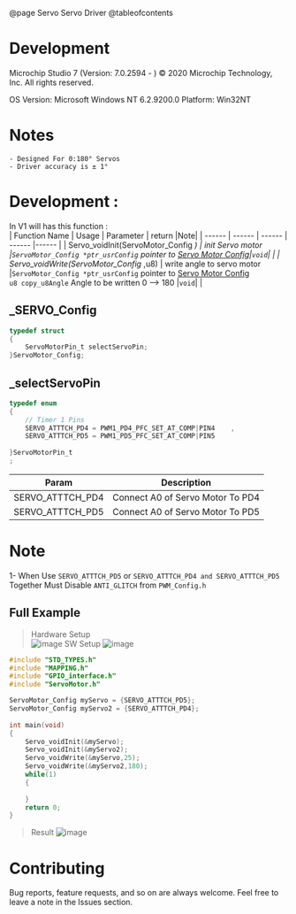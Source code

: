 @page Servo Servo Driver 
@tableofcontents

# Development
Microchip Studio 7 (Version: 7.0.2594 - )
© 2020 Microchip Technology, Inc.
All rights reserved.


OS Version: Microsoft Windows NT 6.2.9200.0
Platform: Win32NT
# Notes
	- Designed For 0:180° Servos 
	- Driver accuracy is ± 1° 
	
# Development :  
In V1 will has this function :  
| Function Name | Usage |  Parameter | return |Note|
| ------ | ------ |  ------ |  ------ |------ |
| Servo_voidInit(ServoMotor_Config *)  | init Servo motor |`ServoMotor_Config *ptr_usrConfig` pointer to <a href="#_SERVO_Config">Servo Motor Config</a>|`void`| |
| Servo_voidWrite(ServoMotor_Config* ,u8)  | write angle to servo motor |`ServoMotor_Config *ptr_usrConfig` pointer to <a href="#_SERVO_Config">Servo Motor Config</a><br/> `u8 copy_u8Angle` Angle to be written 0 --> 180 |`void`| |


## _SERVO_Config
```c
typedef struct
{
	ServoMotorPin_t selectServoPin;
}ServoMotor_Config;

```
## _selectServoPin
```c
typedef enum
{	
	// Timer 1 Pins
	SERVO_ATTTCH_PD4 = PWM1_PD4_PFC_SET_AT_COMP|PIN4 	,
	SERVO_ATTTCH_PD5 = PWM1_PD5_PFC_SET_AT_COMP|PIN5
	
}ServoMotorPin_t  
; 
```
| Param	| Description |
|------|--------------|
|SERVO_ATTTCH_PD4 | Connect A0 of Servo Motor To PD4 | 
|SERVO_ATTTCH_PD5 | Connect A0 of Servo Motor To PD5 |

# Note
1- When Use `SERVO_ATTTCH_PD5` or `SERVO_ATTTCH_PD4 and SERVO_ATTTCH_PD5` Together Must Disable `ANTI_GLITCH` from `PWM_Config.h`

## Full Example  
> Hardware Setup  
![image](https://drive.google.com/uc?export=download&id=1mfCEh4Gd--6RWDu7s65zpVxUAHCkk9qP)
>SW Setup
![image](https://drive.google.com/uc?export=download&id=1f92xqejsPLwy5q0ALmFVb1ZqKwx7G2KW)
```c
#include "STD_TYPES.h"
#include "MAPPING.h"
#include "GPIO_interface.h"
#include "ServoMotor.h"

ServoMotor_Config myServo = {SERVO_ATTTCH_PD5};
ServoMotor_Config myServo2 = {SERVO_ATTTCH_PD4};
	
int main(void)
{
	Servo_voidInit(&myServo);
	Servo_voidInit(&myServo2);
	Servo_voidWrite(&myServo,25);
	Servo_voidWrite(&myServo2,180);
    while(1)
    {
        
    }
    return 0;
}
```
> Result
![image](https://drive.google.com/uc?export=download&id=1BEf-tToE656fIK0l-RpKznoHetI2DJQK)



# Contributing  
Bug reports, feature requests, and so on are always welcome. Feel free to leave a note in the Issues section.

